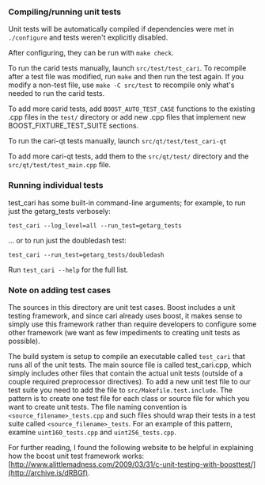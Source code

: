 ### Compiling/running unit tests

Unit tests will be automatically compiled if dependencies were met in `./configure`
and tests weren't explicitly disabled.

After configuring, they can be run with `make check`.

To run the carid tests manually, launch `src/test/test_cari`. To recompile
after a test file was modified, run `make` and then run the test again. If you
modify a non-test file, use `make -C src/test` to recompile only what's needed
to run the carid tests.

To add more carid tests, add `BOOST_AUTO_TEST_CASE` functions to the existing
.cpp files in the `test/` directory or add new .cpp files that
implement new BOOST_FIXTURE_TEST_SUITE sections.

To run the cari-qt tests manually, launch `src/qt/test/test_cari-qt`

To add more cari-qt tests, add them to the `src/qt/test/` directory and
the `src/qt/test/test_main.cpp` file.

### Running individual tests

test_cari has some built-in command-line arguments; for
example, to run just the getarg_tests verbosely:

    test_cari --log_level=all --run_test=getarg_tests

... or to run just the doubledash test:

    test_cari --run_test=getarg_tests/doubledash

Run `test_cari --help` for the full list.

### Note on adding test cases

The sources in this directory are unit test cases.  Boost includes a
unit testing framework, and since cari already uses boost, it makes
sense to simply use this framework rather than require developers to
configure some other framework (we want as few impediments to creating
unit tests as possible).

The build system is setup to compile an executable called `test_cari`
that runs all of the unit tests.  The main source file is called
test_cari.cpp, which simply includes other files that contain the
actual unit tests (outside of a couple required preprocessor
directives). To add a new unit test file to our test suite you need
to add the file to `src/Makefile.test.include`. The pattern is to
create one test file for each class or source file for which you want
to create unit tests.  The file naming convention is
`<source_filename>_tests.cpp` and such files should wrap their tests
in a test suite called `<source_filename>_tests`.  For an example of
this pattern, examine `uint160_tests.cpp` and `uint256_tests.cpp`.

For further reading, I found the following website to be helpful in
explaining how the boost unit test framework works:
[http://www.alittlemadness.com/2009/03/31/c-unit-testing-with-boosttest/](http://archive.is/dRBGf).
